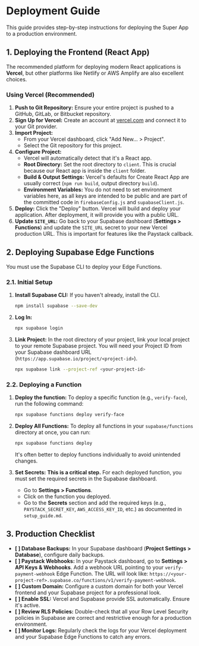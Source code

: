 # Deployment Guide

This guide provides step-by-step instructions for deploying the Super App to a production environment.

## 1. Deploying the Frontend (React App)

The recommended platform for deploying modern React applications is **Vercel**, but other platforms like Netlify or AWS Amplify are also excellent choices.

### Using Vercel (Recommended)

1.  **Push to Git Repository:** Ensure your entire project is pushed to a GitHub, GitLab, or Bitbucket repository.
2.  **Sign Up for Vercel:** Create an account at [vercel.com](https://vercel.com) and connect it to your Git provider.
3.  **Import Project:**
    *   From your Vercel dashboard, click "Add New... > Project".
    *   Select the Git repository for this project.
4.  **Configure Project:**
    *   Vercel will automatically detect that it's a React app.
    *   **Root Directory:** Set the root directory to `client`. This is crucial because our React app is inside the `client` folder.
    *   **Build & Output Settings:** Vercel's defaults for Create React App are usually correct (`npm run build`, output directory `build`).
    *   **Environment Variables:** You do not need to set environment variables here, as all keys are intended to be public and are part of the committed code in `firebaseConfig.js` and `supabaseClient.js`.
5.  **Deploy:** Click the "Deploy" button. Vercel will build and deploy your application. After deployment, it will provide you with a public URL.
6.  **Update `SITE_URL`:** Go back to your Supabase dashboard (**Settings > Functions**) and update the `SITE_URL` secret to your new Vercel production URL. This is important for features like the Paystack callback.

## 2. Deploying Supabase Edge Functions

You must use the Supabase CLI to deploy your Edge Functions.

### 2.1. Initial Setup

1.  **Install Supabase CLI:** If you haven't already, install the CLI.
    ```bash
    npm install supabase --save-dev
    ```
2.  **Log In:**
    ```bash
    npx supabase login
    ```
3.  **Link Project:** In the root directory of your project, link your local project to your remote Supabase project. You will need your Project ID from your Supabase dashboard URL (`https://app.supabase.io/project/<project-id>`).
    ```bash
    npx supabase link --project-ref <your-project-id>
    ```

### 2.2. Deploying a Function

1.  **Deploy the function:** To deploy a specific function (e.g., `verify-face`), run the following command:
    ```bash
    npx supabase functions deploy verify-face
    ```
2.  **Deploy All Functions:** To deploy all functions in your `supabase/functions` directory at once, you can run:
    ```bash
    npx supabase functions deploy
    ```
    It's often better to deploy functions individually to avoid unintended changes.

3.  **Set Secrets:** **This is a critical step.** For each deployed function, you must set the required secrets in the Supabase dashboard.
    *   Go to **Settings > Functions**.
    *   Click on the function you deployed.
    *   Go to the **Secrets** section and add the required keys (e.g., `PAYSTACK_SECRET_KEY`, `AWS_ACCESS_KEY_ID`, etc.) as documented in `setup_guide.md`.

## 3. Production Checklist

*   **[ ] Database Backups:** In your Supabase dashboard (**Project Settings > Database**), configure daily backups.
*   **[ ] Paystack Webhooks:** In your Paystack dashboard, go to **Settings > API Keys & Webhooks**. Add a webhook URL pointing to your `verify-payment-webhook` Edge Function. The URL will look like: `https://<your-project-ref>.supabase.co/functions/v1/verify-payment-webhook`.
*   **[ ] Custom Domain:** Configure a custom domain for both your Vercel frontend and your Supabase project for a professional look.
*   **[ ] Enable SSL:** Vercel and Supabase provide SSL automatically. Ensure it's active.
*   **[ ] Review RLS Policies:** Double-check that all your Row Level Security policies in Supabase are correct and restrictive enough for a production environment.
*   **[ ] Monitor Logs:** Regularly check the logs for your Vercel deployment and your Supabase Edge Functions to catch any errors.
